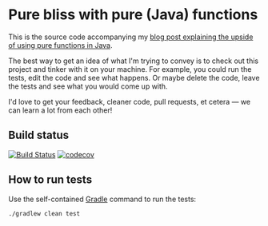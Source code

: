 # Pure bliss with pure (Java) functions

This is the source code accompanying my [blog post explaining the upside of using pure functions in Java][2].

The best way to get an idea of what I'm trying to convey is to check out this project and tinker with it on your
machine. For example, you could run the tests, edit the code and see what happens. Or maybe delete the code, leave the
tests and see what you would come up with.

I'd love to get your feedback, cleaner code, pull requests, et cetera — we can learn a lot from each other!

## Build status

[![Build Status](https://travis-ci.org/pietvandongen/pure-bliss-with-pure-java-functions.svg?branch=master)](https://travis-ci.org/pietvandongen/pure-bliss-with-pure-java-functions)
[![codecov](https://codecov.io/gh/pietvandongen/pure-bliss-with-pure-java-functions/branch/master/graph/badge.svg)](https://codecov.io/gh/pietvandongen/pure-bliss-with-pure-java-functions)

## How to run tests

Use the self-contained [Gradle][1] command to run the tests:

```bash
./gradlew clean test
```

[1]: https://gradle.org/
[2]: https://sharing.luminis.eu/blog/pure-bliss-with-pure-functions-in-java/
